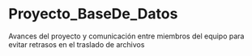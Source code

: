# Proyecto_BaseDe_Datos
Avances del proyecto y comunicación entre miembros del equipo para evitar retrasos en el traslado de archivos
